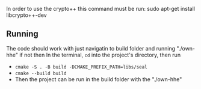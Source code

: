 In order to use the crypto++ this command must be run: sudo apt-get install libcrypto++-dev

## Running
The code should work with just navigatin to build folder and running "./own-hhe"
if not then
In the terminal, `cd` into the project's directory, then run
- `cmake -S . -B build -DCMAKE_PREFIX_PATH=libs/seal`  
- `cmake --build build`  
- Then the project can be run in the build folder with the "./own-hhe"
